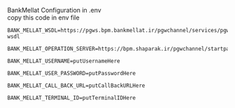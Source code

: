BankMellat Configuration in .env  
copy this code in env file

    BANK_MELLAT_WSDL=https://pgws.bpm.bankmellat.ir/pgwchannel/services/pgw?wsdl  
    
    BANK_MELLAT_OPERATION_SERVER=https://bpm.shaparak.ir/pgwchannel/startpay.mellat  
    
    BANK_MELLAT_USERNAME=putUsernameHere
    
    BANK_MELLAT_USER_PASSWORD=putPasswordHere  
    
    BANK_MELLAT_CALL_BACK_URL=putCallBackURLHere
    
    BANK_MELLAT_TERMINAL_ID=putTerminalIDHere